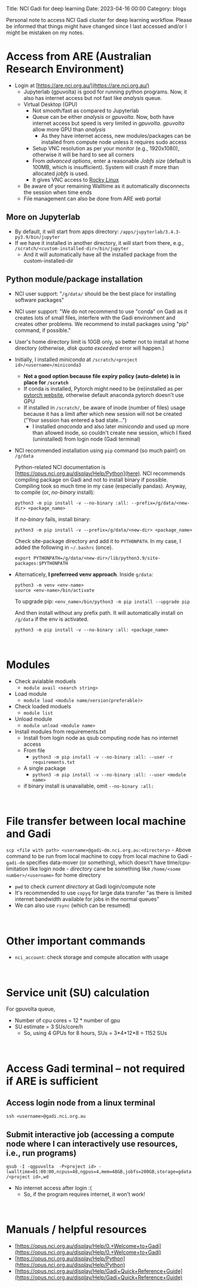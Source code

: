 Title: NCI Gadi for deep learning
Date: 2023-04-16 00:00
Category: blogs

Personal note to access NCI Gadi cluster for deep learning workflow. Please be informed that things might have changed since I last accessed and/or I might be mistaken on my notes.

# Access from ARE (Australian Research Environment)
- Login at [https://are.nci.org.au/](https://are.nci.org.au/)
    - Jupyterlab (gpuvolta) is good for running python programs. Now, it also has internet access but not fast like *analysis* queue.
    - Virtual Desktop (GPU)
        - Not smooth/fast as compared to Jupyterlab
        - Queue can be either *analysis* or *gpuvolta*. Now, both have internet access but speed is very limited in *gpuvolta*. *gpuvolta* allow more GPU than *analysis*
            - As they have internet access, new modules/packages can be installed from compute node unless it requires sudo access
        - Setup VNC resolution as per your monitor (e.g., 1920x1080), otherwise it will be hard to see all corners
        - From *advanced options*, enter a reasonable *Jobfs size* (default is 100MB, which is insufficient). System will crash if more than allocated *jobfs* is used.
        - It gives VNC access to [Rocky Linux](https://rockylinux.org/) 
    - Be aware of your remaining Walltime as it automatically disconnects the session when time ends
    - File management can also be done from ARE web portal
## More on Jupyterlab
- By default, it will start from apps directory: `/apps/jupyterlab/3.4.3-py3.9/bin/jupyter`
- If we have it installed in another directory, it will start from there, e.g., `/scratch/<custom-installed-dir>/bin/jupyter`
    - And it will automatically have all the installed package from the custom-installed-dir
    
## Python module/package installation
- NCI user support: "`/g/data/` should be the best place for installing software packages"
- NCI user support: "We do not recommend to use "conda" on Gadi as it creates lots of small files, interfere with the Gadi environment and creates other problems. We recommend to install packages using "pip" command, if possible."
- User's home directory limit is 10GB only, so better not to install at home directory (otherwise, *disk quota exceeded* error will happen.)
- Initially, I installed *miniconda* at `/scratch/<project id>/<username>/miniconda3`
    - **Not a good option because file expiry policy (auto-delete) is in place for `/scratch`**
    - If conda is installed, Pytorch might need to be (re)installed as per [pytorch website](https://pytorch.org/get-started/locally/), otherwise default anaconda pytorch doesn't use GPU
    - If installed in `/scratch/`, be aware of inode (number of files) usage because it has a limit after which new session will not be created ("Your session has entered a bad state...")
        - I installed *anaconda* and also later *miniconda* and used up more than allowed inode, so couldn't create new session, which I fixed (uninstalled) from login node (Gadi terminal)
- NCI recommended installation using `pip` command (so much pain!) on `/g/data`
    
    Python-related NCI documentation is [https://opus.nci.org.au/display/Help/Python](here). NCI recommends compiling package on Gadi and not to install binary if possible. Compiling took so much time in my case (especially pandas). Anyway, to compile (or, *no-binary* install):
    ```
    python3 -m pip install -v --no-binary :all: --prefix=/g/data/<new-dir> <package_name>
    ```
    
    If *no-binary* fails, install binary:
    
    ```
    python3 -m pip install -v --prefix=/g/data/<new-dir> <package_name>
    ```
    
    Check site-package directory and add it to `PYTHONPATH`. In my case, I added the following in `~/.bashrc` (once).
    
    ```
    export PYTHONPATH=/g/data/<new-dir>/lib/python3.9/site-packages:$PYTHONPATH 
    ```

- Alternaticely, **I preferreed venv approach**. Inside `g/data`:

    ```
    python3 -m venv <env-name>
    source <env-name>/bin/activate
    ```
    
    To upgrade pip: `<env_name>/bin/python3 -m pip install --upgrade pip`

    And then install without any prefix path. It will automatically install on `/g/data` if the env is activated.

    ```
    python3 -m pip install -v --no-binary :all: <package_name>
    ```
    

&nbsp;
# Modules
- Check avialable moduels
    - `module avail <search string>`
- Load module
    - `module load <module name/version(preferable)>`
- Check loaded moduels
    - `module list`
- Unload module
    - `module unload <module name>`
- Install modules from requirements.txt
    - Install from login node as qsub computing node has no internet access
    - From file
        - `python3 -m pip install -v --no-binary :all: --user -r requirements.txt`
    - A single package
        - `python3 -m pip install -v --no-binary :all: --user <module name>`
    - if binary install is unavailable, omit `--no-binary :all:`

&nbsp;
# File transfer between local machine and Gadi
`scp <file with path> <username>@gadi-dm.nci.org.au:<directory>`
    - Above command to be run from local machine to copy from local machine to Gadi
    - `gadi-dm` specifies data-mover (or something), which doesn't have time/cpu-limitation like login node
    - *directory* cane be something like `/home/<some number>/<username>` for home directory
- `pwd` to check *current directory* at Gadi login/compute note
- It's recommended to use `copyq` for large data transfer "as there is limited internet bandwidth available for jobs in the normal queues" 
- We can also use `rsync` (which can be resumed)

&nbsp;
# Other important commands
- `nci_account`: check storage and compute allocation with usage

&nbsp;
# Service unit (SU) calculation
For gpuvolta queue,
- Number of cpu cores = 12 * number of gpu
- SU estimate = 3 SUs/core/h
    - So, using 4 GPUs for 8 hours, SUs = 3\*4\*12\*8 = 1152 SUs

&nbsp;

# Access Gadi terminal &ndash; not required if ARE is sufficient
## Access login node from a linux terminal
`ssh <username>@gadi.nci.org.au`

## Submit interactive job (accessing a compute node where I can interactively use resources, i.e., run programs)
`qsub -I -qgpuvolta  -P<project id> -lwalltime=01:00:00,ncpus=48,ngpus=4,mem=48GB,jobfs=200GB,storage=gdata/<project id>,wd`

- No internet access after login :(
    - So, if the program requires internet, it won't work!

&nbsp;
# Manuals / helpful resources
- [https://opus.nci.org.au/display/Help/0.+Welcome+to+Gadi](https://opus.nci.org.au/display/Help/0.+Welcome+to+Gadi)
- [https://opus.nci.org.au/display/Help/Python](https://opus.nci.org.au/display/Help/Python)
- [https://opus.nci.org.au/display/Help/Gadi+Quick+Reference+Guide](https://opus.nci.org.au/display/Help/Gadi+Quick+Reference+Guide)